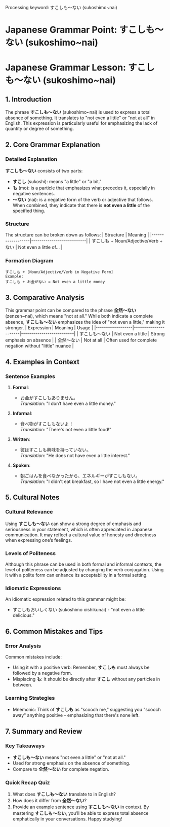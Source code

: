 Processing keyword: すこしも〜ない (sukoshimo~nai)
# Japanese Grammar Point: すこしも〜ない (sukoshimo~nai)
# Japanese Grammar Lesson: すこしも〜ない (sukoshimo~nai)
## 1. Introduction
The phrase **すこしも〜ない** (sukoshimo~nai) is used to express a total absence of something. It translates to "not even a little" or "not at all" in English. This expression is particularly useful for emphasizing the lack of quantity or degree of something.
## 2. Core Grammar Explanation
### Detailed Explanation
**すこしも〜ない** consists of two parts:
- **すこし** (sukoshi): means "a little" or "a bit."
- **も** (mo): is a particle that emphasizes what precedes it, especially in negative sentences.
- **〜ない** (nai): is a negative form of the verb or adjective that follows.
When combined, they indicate that there is **not even a little** of the specified thing.
### Structure
The structure can be broken down as follows:
| Structure        | Meaning                   |
|------------------|---------------------------|
| すこしも + Noun/Adjective/Verb + ない | Not even a little of...  |
### Formation Diagram
```
すこしも + [Noun/Adjective/Verb in Negative Form]
Example: 
すこしも + お金がない = Not even a little money
```
## 3. Comparative Analysis
This grammar point can be compared to the phrase **全然〜ない** (zenzen~nai), which means "not at all." While both indicate a complete absence, **すこしも〜ない** emphasizes the idea of "not even a little," making it stronger.
| Expression       | Meaning              | Usage                    |
|------------------|----------------------|--------------------------|
| すこしも〜ない  | Not even a little    | Strong emphasis on absence |
| 全然〜ない       | Not at all          | Often used for complete negation without "little" nuance |
## 4. Examples in Context
### Sentence Examples
1. **Formal**: 
   - お金がすこしもありません。  
   *Translation*: "I don’t have even a little money."
  
2. **Informal**: 
   - 食べ物がすこしもないよ！  
   *Translation*: "There's not even a little food!"
3. **Written**: 
   - 彼はすこしも興味を持っていない。  
   *Translation*: "He does not have even a little interest."
4. **Spoken**: 
   - 朝ごはんを食べなかったから、エネルギーがすこしもない。  
   *Translation*: "I didn't eat breakfast, so I have not even a little energy."
## 5. Cultural Notes
### Cultural Relevance
Using **すこしも〜ない** can show a strong degree of emphasis and seriousness in your statement, which is often appreciated in Japanese communication. It may reflect a cultural value of honesty and directness when expressing one’s feelings.
### Levels of Politeness
Although this phrase can be used in both formal and informal contexts, the level of politeness can be adjusted by changing the verb conjugation. Using it with a polite form can enhance its acceptability in a formal setting.
### Idiomatic Expressions
An idiomatic expression related to this grammar might be:
- すこしもおいしくない (sukoshimo oishikunai) - "not even a little delicious."
## 6. Common Mistakes and Tips
### Error Analysis
Common mistakes include:
- Using it with a positive verb: Remember, **すこしも** must always be followed by a negative form.
- Misplacing **も**: It should be directly after **すこし** without any particles in between.
### Learning Strategies
- Mnemonic: Think of **すこしも** as "scooch me," suggesting you "scooch away" anything positive - emphasizing that there's none left.
  
## 7. Summary and Review
### Key Takeaways
- **すこしも〜ない** means "not even a little" or "not at all."
- Used for strong emphasis on the absence of something.
- Compare to **全然〜ない** for complete negation.
### Quick Recap Quiz
1. What does **すこしも〜ない** translate to in English?
2. How does it differ from **全然〜ない**?
3. Provide an example sentence using **すこしも〜ない** in context.
By mastering **すこしも〜ない**, you’ll be able to express total absence emphatically in your conversations. Happy studying!
